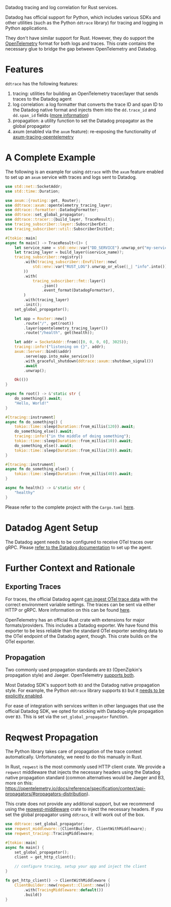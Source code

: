Datadog tracing and log correlation for Rust services.

Datadog has official support for Python, which includes various SDKs and
other utilities (such as the Python `ddtrace` library)
for tracing and logging in Python applications.

They don't have similar support for Rust. However, they do support the
[OpenTelemetry](https://opentelemetry.io/) format for both logs and traces.
This crate contains the necessary glue to bridge the gap between OpenTelemetry
and Datadog.

# Features

`ddtrace` has the following features:
1. tracing: utilities for building an OpenTelemetry tracer/layer that sends traces to the Datadog agent
2. log correlation: a log formatter that converts the trace ID and span ID to the Datadog native format and injects them into the `dd.trace_id` and `dd.span_id` fields
   ([more information](https://docs.datadoghq.com/tracing/other_telemetry/connect_logs_and_traces/opentelemetry/))
3. propagation: a utility function to set the Datadog propagator as the global propagator
4. axum (enabled via the `axum` feature): re-exposing the functionality of [axum-tracing-opentelemetry](https://github.com/davidB/axum-tracing-opentelemetry)

# A Complete Example

The following is an example for using `ddtrace` with the `axum` feature enabled
to set up an `axum` service with traces and logs sent to Datadog.

```rust
use std::net::SocketAddr;
use std::time::Duration;

use axum::{routing::get, Router};
use ddtrace::axum::opentelemetry_tracing_layer;
use ddtrace::formatter::DatadogFormatter;
use ddtrace::set_global_propagator;
use ddtrace::tracer::{build_layer, TraceResult};
use tracing_subscriber::layer::SubscriberExt;
use tracing_subscriber::util::SubscriberInitExt;

#[tokio::main]
async fn main() -> TraceResult<()> {
    let service_name = std::env::var("DD_SERVICE").unwrap_or("my-service".to_string());
    let tracing_layer = build_layer(&service_name)?;
    tracing_subscriber::registry()
        .with(tracing_subscriber::EnvFilter::new(
            std::env::var("RUST_LOG").unwrap_or_else(|_| "info".into()),
        ))
        .with(
            tracing_subscriber::fmt::layer()
                .json()
                .event_format(DatadogFormatter),
        )
        .with(tracing_layer)
        .init();
    set_global_propagator();

    let app = Router::new()
        .route("/", get(root))
        .layer(opentelemetry_tracing_layer())
        .route("/health", get(health));

    let addr = SocketAddr::from(([0, 0, 0, 0], 3025));
    tracing::info!("listening on {}", addr);
    axum::Server::bind(&addr)
        .serve(app.into_make_service())
        .with_graceful_shutdown(ddtrace::axum::shutdown_signal())
        .await
        .unwrap();

    Ok(())
}

async fn root() -> &'static str {
    do_something().await;
    "Hello, World!"
}

#[tracing::instrument]
async fn do_something() {
    tokio::time::sleep(Duration::from_millis(120)).await;
    do_something_else().await;
    tracing::info!("in the middle of doing something");
    tokio::time::sleep(Duration::from_millis(10)).await;
    do_something_else().await;
    tokio::time::sleep(Duration::from_millis(20)).await;
}

#[tracing::instrument]
async fn do_something_else() {
    tokio::time::sleep(Duration::from_millis(40)).await;
}

async fn health() -> &'static str {
    "healthy"
}
```

Please refer to the complete project with the `Cargo.toml`
[here](https://github.com/Validus-Risk-Management/ddtrace/tree/main/examples/axum).

# Datadog Agent Setup

The Datadog agent needs to be configured to receive OTel traces over gRPC.
Please [refer to the Datadog documentation](https://docs.datadoghq.com/opentelemetry/otlp_ingest_in_the_agent/?tab=docker)
to set up the agent.

# Further Context and Rationale

## Exporting Traces
For traces, the official Datadog agent
[can ingest OTel trace data](https://docs.datadoghq.com/opentelemetry/)
with the correct environment variable settings. The traces can be sent 
via either HTTP or gRPC. More information on this can be found
[here](https://docs.datadoghq.com/opentelemetry/otlp_ingest_in_the_agent/?tab=docker).

OpenTelemetry has an official Rust crate with extensions for major 
formats/providers. This includes a Datadog exporter. We have found
this exporter to be less reliable than the standard OTel exporter
sending data to the OTel endpoint of the Datadog agent, though.
This crate builds on the OTel exporter.

## Propagation

Two commonly used propagation standards are `B3` (OpenZipkin's propagation style)
and Jaeger. OpenTelemetry [supports both](https://opentelemetry.io/docs/reference/specification/context/api-propagators/#propagators-distribution).

Most Datadog SDK's support both `B3` and the Datadog native propagation style.
For example, the Python `ddtrace` library supports `B3` but it
[needs to be explicitly enabled](https://ddtrace.readthedocs.io/en/stable/configuration.html#DD_TRACE_PROPAGATION_STYLE).

For ease of integration with services written in other languages that use the official Datadog SDK,
we opted for sticking with Datadog-style propagation over `B3`. This is set via the
`set_global_propagator` function.


# Reqwest Propagation
The Python library takes care of propagation of the trace context automatically.
Unfortunately, we need to do this manually in Rust.

In Rust, `reqwest` is the most commonly used HTTP client crate. We provide a 
`reqwest` middleware that injects the necessary headers using the Datadog native
propagation standard (common alternatives would be Jaeger and B3, more on this:
https://opentelemetry.io/docs/reference/specification/context/api-propagators/#propagators-distribution).

This crate does not provide any additional support, but we recommend using
the [reqwest-middleware](https://crates.io/crates/reqwest-middleware) crate
to inject the necessary headers. If you set the global propagator using
`ddtrace`, it will work out of the box.

```rust
use ddtrace::set_global_propagator;
use reqwest_middleware::{ClientBuilder, ClientWithMiddleware};
use reqwest_tracing::TracingMiddleware;

#[tokio::main]
async fn main() {
    set_global_propagator();
    client = get_http_client();
    
    // configure tracing, setup your app and inject the client
}

fn get_http_client() -> ClientWithMiddleware {
    ClientBuilder::new(reqwest::Client::new())
        .with(TracingMiddleware::default())
        .build()
}
```
